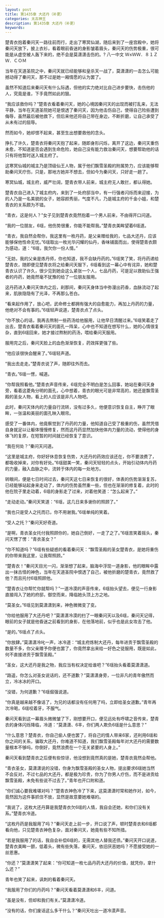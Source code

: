 ```yaml
---
layout: post
title: 第1435章 大还丹（补更）
categories: 太古神王
description: 第1435章 大还丹（补更）
keywords:
---
```


楚青衣抱着秦问天一路往前而行，走出了寒冥仙湖，随后来到了一座宫殿中，她将秦问天放下，披上衣衫，看着眼前昏迷的身影皱着眉头，秦问天的伤势极重，很可能是从虚空被人轰下来的，绝不会是莫潇潇击伤的。?  八一中文 Ｗ≤ＷＷ．８１ＺＷ．ＣＯＭ

当年在天道圣院之中，秦问天就已经能够和皇杀天一战了，莫潇潇的一击怎么可能撼动得了秦问天，那不过是她一厢情愿的认为罢了。

虽然不知道后来秦问天有什么际遇，但他的实力绝对比自己进步要快，击伤他的人，究竟是谁，下手竟然如此的狠。

“我应该救你吗？”楚青衣看着秦问天，她的心境因秦问天的出现而被打乱来，无法平静，当年在天道圣院她可是恨透了秦问天，因为他击伤自己，使得自己险些遭到侮辱，虽然最后被他救下，但后来他还将自己带在身边，不断折磨，让自己承受了从未有过的屈辱。

然而如今，她却恨不起来，甚至生出想要救他的念头。

挣扎了许久，楚青衣将秦问天抱了起来，随即身形闪烁，离开了这边，秦问天重伤未愈，不知道是否会遇到生命危险，她自己没有能力救治秦问天，想要帮助他的话只有将他暂时送入城主府了。

这寒冥仙城的城主乃是顶级仙王人物，属于他们飘雪圣殿的附属势力，应该能够帮助秦问天疗伤，只是，那地方她并不想去，但如今为秦问天，只好走一趟了。

寒冥仙城，城主府，威严壮阔，楚青衣带人前来，城主府无人敢拦，都认得她。

楚青衣自己进入了城主府内，来到了一处府邸当中，有一行强者闪烁而来迎接，为的人乃是一名美貌的女子，她容颜秀丽，气度不凡，乃是城主府的千金小姐，和楚青衣的关系颇为不错。

“青衣，这是何人？”女子见到楚青衣竟然抱着一个男人前来，不由得开口问道。

“我的一位朋友，6瑶，他伤势很重，你能不能帮我。”楚青衣美眸望着6瑶道。

“青衣，我自然会帮你，我这里有一枚丹药，是父亲赠给我的，七品大还丹，应该能够保他性命无忧。”6瑶取出一枚光华闪耀的仙丹，香味铺面而出，使得楚青衣颇为感动，道：“6瑶，我欠你一份人情。”

“无妨，我的父亲是炼丹师，你也知道，我不会缺丹药的。”6瑶笑了笑，将丹药递给楚青衣，随即便见楚青衣将之给秦问天服下，6瑶看到这一幕心中有诧异，她和楚青衣认识了许久，很少见到她会这么紧张一个人，七品丹药，可是足以救助仙王强者的丹药，她竟然毫不犹豫的给了一位朋友服用。

这丹药进入秦问天体内之后，刹那间，秦问天身体当中弥漫出药香，血脉流动了起来，肌肤隐隐有了光泽，不再那么苍白。

“看来起作用了，放心吧，武命修士都拥有强大的自愈能力，再加上丹药的力量，他绝对不会有事的。”6瑶轻声说道，楚青衣点了点头。

“你不放心的话，我再去熬制一些药汤给他服用，让他早日清醒过来。”6瑶笑着走了出去，楚青衣看着秦问天的面孔一阵呆，心中也不知道在想写什么，她的心情很复杂，直到6瑶回来，她才接过熬制的药汤，喂给秦问天服用。

服用完之后，秦问天脸上的血色渐渐恢复，药效挥更强了些。

“他应该很快会醒来了。”6瑶轻声道。

“我出去走走。”楚青衣说了声，随即往外而去。

“青衣。”6瑶一愣，喊道。

“你帮我照看他。”楚青衣声音传来，6瑶完全不明白是怎么回事，她站在秦问天身旁，看着这菱角分明的面孔，心中想着，青衣的眼光可是非常高的，她还是飘雪圣殿的圣女人物，看上的人应该是非凡人物吧。

此时，秦问天体内的力量自行流转，没有过多久，他便意识恢复自主，睁开了眼眸，一张温和美丽的面孔映入眼帘。

感受了一番体内，他竟察觉到了丹药的力量，他知道自己受了极重的伤，虽然凭借自身就足以让躯体慢慢修复，然而这丹药显然加快他体内力量的流动，使得他的身体飞的复原，在短暂的时间就已经恢复了意识。

“我在何处？”秦问天问道。

“这里是城主府，你好好休息恢复伤势，大还丹的药效应该还在，你不要浪费了，都吸收掉来，对你有好处。”6瑶甜美一笑，秦问天轻轻的点头，开始引动体内丹药的力量，融入血脉之中，流转于体内的每一处地方。

转眼间，便是七日时间过去，秦问天这七日来恢复的很好，体表的伤势渐渐复苏，已经能够站起身来走动了，体内的伤势虽然重一些，但也在渐渐的修复着，此时的他在院子里走动着，6瑶的身影走了过来，对着他笑道：“怎么起来了。”

“走动走动。”秦问天笑道：“6瑶，这几日来多谢你的照顾了。”

“我也只是受人之托而已，你不用谢我。”6瑶单纯的笑着。

“受人之托？”秦问天好奇道。

“是啊，青衣圣女托付我照顾你的，她自己倒好，一走了之了。”6瑶苦笑着摇头，秦问天愣了愣：“青衣圣女？”

“你不知道吗？”6瑶有些疑惑的看着秦问天：“飘雪圣殿的圣女楚青衣，是她将重伤的你带来我这里，让我帮照顾。”

“楚青衣！”秦问天目光一闪，渐渐想了起来，脑海中浮现一道身影，他的眼眸中露出一抹古怪的神色，当年在天道圣院中恨透了自己，被他折磨的楚青衣，竟然救了他？而且托付6瑶照顾他。

“楚青衣让你帮忙你就帮吗？”一道冷漠的声音传来，6瑶抬头望去，便见一行身影直接闯入了她的府邸，御空而来，降临她头顶上方之地。

“莫圣女。”6瑶见到莫潇潇到来，神色微微变了变。

“你给他服用了大还丹吧？”莫潇潇冷漠的扫了一眼秦问天以及6瑶，秦问天记得，眼前的女子就是他昏迷之前看到的身影，在他落地前，似乎也是此女攻击了他。

“是的。”6瑶点了点头。

“你放肆。”莫潇潇冷叱一声，冰冷道：“城主府炼制大还丹，每年进贡于飘雪圣殿的数量不多，你父亲赠予你便也罢了，你竟然拿出来给一好色之徒服用，既是如此，何不直接进贡于飘雪圣殿。”

“圣女，这大还丹是我之物，我应当有权决定给谁吧？”6瑶抬头看着莫潇潇道。

“路遥，你怎么对圣女说话的，还不道歉？”莫潇潇身旁，一位非凡的青年傲然而立，冷冰冰的开口。

“没错，为何道歉？”6瑶倔强说道。

“你真是越来越不像话了，为兄的话都没有任何用了吗，立即给圣女道歉。”青年再次冷喝，6瑶咬着牙，不服气。

秦问天看到这一幕眉头微微皱了下，刚想要开口，便见远处有呼啸之音传来，楚青衣的身体闪烁降临，冷道：“莫潇潇、6丰，你们两人欺负6瑶是什么意思？”

“什么意思？楚青衣，你自己偷人便也罢了，将自己的情人带来6家，还利用6瑶和你之间的关系，骗取大还丹，你难道不知道，我们飘雪圣殿每年对大还丹的需要数量根本不够吗，你倒好，竟然浪费在一个无关紧要的人身上。”

秦问天看到楚青衣之后便有些惊讶，他没想到竟然真的是她，楚青衣竟然会帮他。

“青衣圣女，莫潇潇说的没错，你身为飘雪圣殿的圣女人物，提出要求6瑶她当然不会反对，不过七品的大还丹，都是极为珍贵，你为了你男人疗伤，而不是进贡给飘雪圣殿，未免有些说不过去了。”青年也开口附和道。

“你们诚心要我难堪对吗？”楚青衣神色冷了下来，这莫潇潇时常和她作对，如今，竟然因为这件事抓住不放，显然是故意要她难堪的。

“我说了，这枚大还丹算是我楚青衣欠6瑶的人情，我自会还她，和你们没有关系。”楚青衣冷道。

“这枚丹药是我服用了吗？”秦问天走上前一步，开口说了声，顿时楚青衣和6瑶都看向他，只见楚青衣神色复杂，面对秦问天，她竟有些不知所措。

“若是我服用了的话，我自会补偿6瑶的，无需其他人替我还债。”秦问天开口说道，楚青衣美眸一颤，低着头，微有些失落，秦问天，依旧厌恶她吗？不愿接受她的一丝恩惠。

“你还？”莫潇潇笑了起来：“你可知道一枚七品丹药大还丹的价值，就凭你，拿什么还？”

青年也笑了起来，讽刺的看着秦问天。

“我服用了你们的丹药吗？”秦问天看着莫潇潇和6丰，问道。

“虽是没有，但却和我们有关。”莫潇潇冷道。

“没有的话，你们废话这么多干什么？”秦问天吐出一道冷漠声音。
